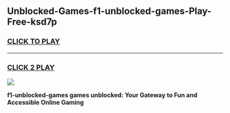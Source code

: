 
## Unblocked-Games-f1-unblocked-games-Play-Free-ksd7p
<h3>
<a href="https://premium76.site?title=f1-unblocked-games&ref=19M">CLICK TO PLAY</a></h3>
<hr>

<h3>
<a href="https://premium76.site?title=f1-unblocked-games&ref=19M">CLICK 2 PLAY</a>
  
</h3>

<a href="https://premium76.site?title=f1-unblocked-games&ref=19M"><img src="https://clearcache.store/games.png"></a>


**f1-unblocked-games games unblocked: Your Gateway to Fun and Accessible Online Gaming**
